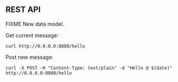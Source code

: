 ## REST API

FIXME New data model.

Get current message:

```shell script
curl http://0.0.0.0:8080/hello
```

Post new message:

```shell script
curl -X POST -H "Content-Type: text/plain" -d "Hello @ $(date)" http://0.0.0.0:8080/hello
```
